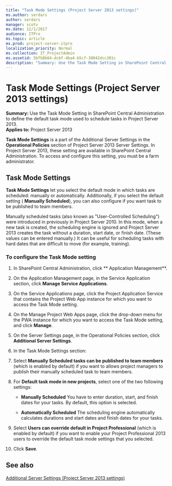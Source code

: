 ```yaml
---
title: "Task Mode Settings (Project Server 2013 settings)"
ms.author: serdars
author: serdars
manager: scotv
ms.date: 12/1/2017
audience: ITPro
ms.topic: article
ms.prod: project-server-itpro
localization_priority: Normal
ms.collection: IT_ProjectAdmin
ms.assetid: 5bfb8b64-dcbf-4ba4-b5cf-30042dcc301c
description: "Summary: Use the Task Mode Setting in SharePoint Central Administration to define the default task mode used to schedule tasks in Project Server 2013."
---
```


# Task Mode Settings (Project Server 2013 settings)
 
 **Summary:** Use the Task Mode Setting in SharePoint Central Administration to define the default task mode used to schedule tasks in Project Server 2013.<br/>
**Applies to:** Project Server 2013
  
  
 **Task Mode Settings** is a part of the Additional Server Settings in the **Operational Policies** section of Project Server 2013 Server Settings. In Project Server 2013, these setting are available in SharePoint Central Administration. To access and configure this setting, you must be a farm administrator.
  
## Task Mode Settings

 **Task Mode Settings** let you select the default mode in which tasks are scheduled: manually or automatically. Additionally, if you select the default setting ( **Manually Scheduled**), you can also configure if you want task to be published to team members.
  
Manually scheduled tasks (also known as "User-Controlled Scheduling") were introduced in previously in Project Server 2010. In this mode, when a new task is created, the scheduling engine is ignored and Project Server 2013 creates the task without a duration, start date, or finish date. (These values can be entered manually.) It can be useful for scheduling tasks with hard dates that are difficult to move (for example, training).
  
### To configure the Task Mode setting

1. In SharePoint Central Administration, click ** Application Management**.
    
2. On the Application Management page, in the Service Application section, click **Manage Service Applications**.
    
3. On the Service Applications page, click the Project Application Service that contains the Project Web App instance for which you want to access the Task Mode setting.
    
4. On the Manage Project Web Apps page, click the drop-down menu for the PWA instance for which you want to access the Task Mode setting, and click **Manage**.
    
5. On the Server Settings page, in the Operational Policies section, click **Additional Server Settings**.
    
6. In the Task Mode Settings section:
    
7. Select **Manually Scheduled tasks can be published to team members** (which is enabled by default) if you want to allows project managers to publish their manually scheduled task to team members.
    
8. For **Default task mode in new projects**, select one of the two following settings:
    
   - **Manually Scheduled** You have to enter duration, start, and finish dates for your tasks. By default, this option is selected.
    
   - **Automatically Scheduled** The scheduling engine automatically calculates durations and start dates and finish dates for your tasks.
    
9. Select **Users can override default in Project Professional** (which is enabled by default) if you want to enable your Project Professional 2013 users to override the default task mode settings that you selected.
    
10. Click **Save**.
    
## See also

#### 

[Additional Server Settings (Project Server 2013 settings)](additional-server-settings-project-server-2013-settings.md)

